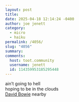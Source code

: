 ```yaml
---
layout: post
title: 
date: 2025-04-18 12:14:24 -0400
author: joe jenett
category:
  - micro
  - haiku
permalink: /4056/
slug: "4056"
summary: 
comments:
  host: toot.community
  username: jenett
  id: 114359953185295448
---
```

<p>
ain’t going to hell<br>hoping to be in the clouds<br><a href="/bowie/">David Bowie</a> nearby
</p>
<a href="https://brid.gy/publish/mastodon"></a>